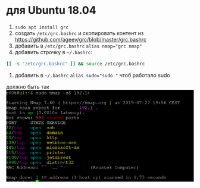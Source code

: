 # для Ubuntu 18.04
1. `sudo apt install grc`
1. создать `/etc/grc.bashrc` и скопировать контент из https://github.com/ageev/grc/blob/master/grc.bashrc
1. добавить в `/etc/grc.bashrc` `alias nmap="grc nmap"`
1. добавить строчку в `~/.bashrc`: 
```bash
[[ -s "/etc/grc.bashrc" ]] && source /etc/grc.bashrc
```
1. добавить в `~/.bashrc` `alias sudo="sudo "` чтоб работало sudo


должно быть так
![Лепота](https://raw.githubusercontent.com/ageev/grc/master/Capture.PNG)
